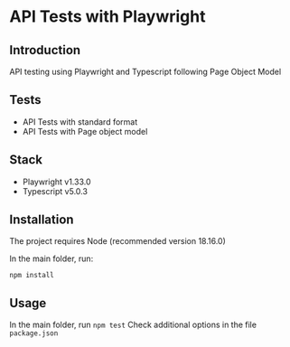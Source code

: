 # API Tests with Playwright

## Introduction
API testing using Playwright and Typescript following Page Object Model

## Tests
- API Tests with standard format
- API Tests with Page object model

## Stack
- Playwright v1.33.0
- Typescript v5.0.3

## Installation
The project requires Node (recommended version 18.16.0)

In the main folder, run:

```
npm install
```

## Usage
In the main folder, run `npm test` 
Check additional options in the file `package.json`
